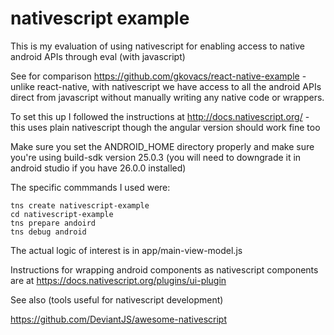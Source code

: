 # nativescript example

This is my evaluation of using nativescript for enabling access to native android APIs through eval (with javascript)

See for comparison https://github.com/gkovacs/react-native-example - unlike react-native, with nativescript we have access to all the android APIs direct from javascript without manually writing any native code or wrappers.

To set this up I followed the instructions at http://docs.nativescript.org/ - this uses plain nativescript though the angular version should work fine too

Make sure you set the ANDROID_HOME directory properly and make sure you're using build-sdk version 25.0.3 (you will need to downgrade it in android studio if you have 26.0.0 installed)

The specific commmands I used were:

```
tns create nativescript-example
cd nativescript-example
tns prepare andoird
tns debug android
```

The actual logic of interest is in app/main-view-model.js

Instructions for wrapping android components as nativescript components are at https://docs.nativescript.org/plugins/ui-plugin

See also (tools useful for nativescript development)

https://github.com/DeviantJS/awesome-nativescript
